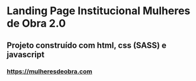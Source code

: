 # Landing Page Institucional Mulheres de Obra 2.0

##  Projeto construído com html, css (SASS) e javascript

### https://mulheresdeobra.com
